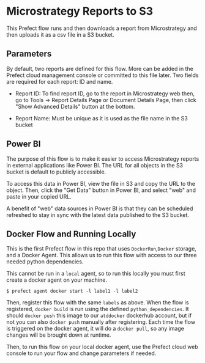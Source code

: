 # Microstrategy Reports to S3

This Prefect flow runs and then downloads a report from Microstrategy and then uploads it as a csv file in a S3 bucket. 

## Parameters

By default, two reports are defined for this flow. More can be added in the Prefect cloud management console or committed to this file later. Two fields are required for each report: ID and name. 

- Report ID: To find report ID, go to the report in Microstrategy web then, go to Tools -> Report Details Page or Document Details Page, then click "Show Advanced Details" button at the bottom.

- Report Name: Must be unique as it is used as the file name in the S3 bucket

## Power BI

The purpose of this flow is to make it easier to access Microstrategy reports in external applications like Power BI. The URL for all objects in the S3 bucket is default to publicly accessible. 

To access this data in Power BI, view the file in S3 and copy the URL to the object. Then, click the "Get Data" button in Power BI, and select "web" and paste in your copied URL. 

A benefit of "web" data sources in Power BI is that they can be scheduled refreshed to stay in sync with the latest data published to the S3 bucket.

## Docker Flow and Running Locally

This is the first Prefect flow in this repo that uses `DockerRun`,`Docker` storage, and a Docker Agent. This allows us to run this flow with access to our three needed python dependencies.

This cannot be run in a `local` agent, so to run this locally you must first create a docker agent on your machine.

```
$ prefect agent docker start -l label1 -l label2
```

Then, register this flow with the same `labels` as above. When the flow is registered, `docker build` is run using the defined `python_dependencies`. It should `docker push` this image to our `atddocker` dockerhub account, but if not you can also `docker push` manually after registering. Each time the flow is triggered on the docker agent, it will do a `docker pull`, so any image changes will be brought down at runtime.

Then, to run this flow on your local docker agent, use the Prefect cloud web console to run your flow and change parameters if needed.